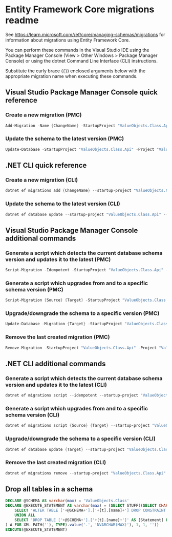 # Entity Framework Core migrations readme

See <https://learn.microsoft.com//ef/core/managing-schemas/migrations> for information about migrations using Entity Framework Core.

You can perform these commands in the Visual Studio IDE using the Package Manager Console (View > Other Windows > Package Manager Console) or using the dotnet Command Line Interface (CLI) instructions.

Substitute the curly brace (`{}`) enclosed arguments below with the appropriate migration name when executing these commands.

## Visual Studio Package Manager Console quick reference

### Create a new migration (PMC)

```powershell
Add-Migration -Name {ChangeName} -StartupProject "ValueObjects.Class.Api" -Project "ValueObjects.Class.Infrastructure"
```

### Update the schema to the latest version (PMC)

```powershell
Update-Database -StartupProject "ValueObjects.Class.Api" -Project "ValueObjects.Class.Infrastructure"
```

## .NET CLI quick reference

### Create a new migration (CLI)

```powershell
dotnet ef migrations add {ChangeName} --startup-project "ValueObjects.Class.Api" --project "ValueObjects.Class.Infrastructure"
```

### Update the schema to the latest version (CLI)

```powershell
dotnet ef database update --startup-project "ValueObjects.Class.Api" --project "ValueObjects.Class.Infrastructure"
```

## Visual Studio Package Manager Console additional commands

### Generate a script which detects the current database schema version and updates it to the latest (PMC)

```powershell
Script-Migration -Idempotent -StartupProject "ValueObjects.Class.Api" -Project "ValueObjects.Class.Infrastructure"
```

### Generate a script which upgrades from and to a specific schema version (PMC)

```powershell
Script-Migration {Source} {Target} -StartupProject "ValueObjects.Class.Api" -Project "ValueObjects.Class.Infrastructure"
```

### Upgrade/downgrade the schema to a specific version (PMC)

```powershell
Update-Database -Migration {Target} -StartupProject "ValueObjects.Class.Api" -Project "ValueObjects.Class.Infrastructure"
```

### Remove the last created migration (PMC)

```powershell
Remove-Migration -StartupProject "ValueObjects.Class.Api" -Project "ValueObjects.Class.Infrastructure"
```

## .NET CLI additional commands

### Generate a script which detects the current database schema version and updates it to the latest (CLI)

```powershell
dotnet ef migrations script --idempotent --startup-project "ValueObjects.Class.Api" --project "ValueObjects.Class.Infrastructure"
```

### Generate a script which upgrades from and to a specific schema version (CLI)

```powershell
dotnet ef migrations script {Source} {Target} --startup-project "ValueObjects.Class.Api" --project "ValueObjects.Class.Infrastructure"
```

### Upgrade/downgrade the schema to a specific version (CLI)

```powershell
dotnet ef database update {Target} --startup-project "ValueObjects.Class.Api" --project "ValueObjects.Class.Infrastructure"
```

### Remove the last created migration (CLI)

```powershell
dotnet ef migrations remove --startup-project "ValueObjects.Class.Api" --project "ValueObjects.Class.Infrastructure"
```

## Drop all tables in a schema

```sql
DECLARE @SCHEMA AS varchar(max) = 'ValueObjects.Class'
DECLARE @EXECUTE_STATEMENT AS varchar(max) = (SELECT STUFF((SELECT CHAR(13) + CHAR(10) + [Statement] FROM (
    SELECT 'ALTER TABLE ['+@SCHEMA+'].['+[t].[name]+'] DROP CONSTRAINT ['+[fk].[name]+']' AS [Statement] FROM [sys].[foreign_keys] AS [fk] INNER JOIN [sys].[tables] AS [t] ON [t].[object_id] = [fk].[parent_object_id] INNER JOIN [sys].[schemas] AS [s] ON [s].[schema_id] = [t].[schema_id] WHERE [s].[name] = @SCHEMA
    UNION ALL
    SELECT 'DROP TABLE ['+@SCHEMA+'].['+[t].[name]+']' AS [Statement] FROM [sys].[tables] AS [t] INNER JOIN [sys].[schemas] AS [s] ON [s].[schema_id] = [t].[schema_id] WHERE [s].[name] = @SCHEMA
) A FOR XML PATH(''), TYPE).value('.', 'NVARCHAR(MAX)'), 1, 1, ''))
EXECUTE(@EXECUTE_STATEMENT)
```
